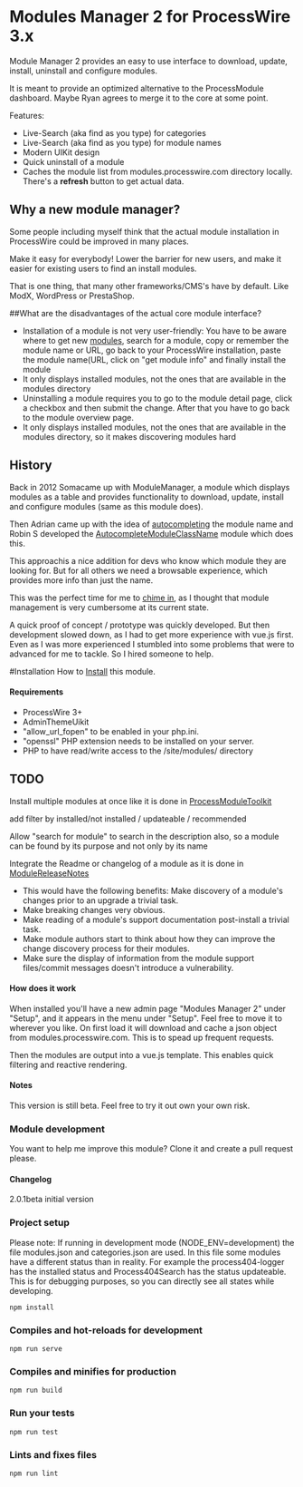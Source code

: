 # Modules Manager 2 for ProcessWire 3.x

Module Manager 2 provides an easy to use interface to download, update, install, uninstall and configure modules.

It is meant to provide an optimized alternative to the ProcessModule dashboard. Maybe Ryan agrees to merge it to the core at some point.

Features:

* Live-Search (aka find as you type) for categories
* Live-Search (aka find as you type) for module names
* Modern UIKit design
* Quick uninstall of a module
* Caches the module list from modules.processwire.com directory locally.
There's a **refresh** button to get actual data.

## Why a new module manager?
Some people including myself think that the actual module installation in ProcessWire could be improved in many places.

Make it easy for everybody!
Lower the barrier for new users, and make it easier for existing users to find an install modules. 

That is one thing, that many other frameworks/CMS's have by default. Like ModX, WordPress or PrestaShop.

##What are the disadvantages of the actual core module interface?
* Installation of a module is not very user-friendly: You have to be aware where to get new [modules](https://modules.processwire.com), search for a module, copy or remember the module name or URL, go back to your ProcessWire installation, paste the module name(URL, click on "get module info" and finally install the module
* It only displays installed modules, not the ones that are available in the modules directory
* Uninstalling a module requires you to go to the module detail page, click a checkbox and then submit the change. After that you have to go back to the module overview page.
* It only displays installed modules, not the ones that are available in the modules directory, so it makes discovering modules hard

## History
Back in 2012 Somacame up with ModuleManager, a module which displays modules as a table and provides functionality to download, update, install and configure modules (same as this module does).

Then Adrian came up with the idea of [autocompleting](https://processwire.com/talk/topic/20649-revamped-modules-install-interface/) the module name and Robin S developed the [AutocompleteModuleClassName](https://processwire.com/talk/topic/21853-autocomplete-module-class-name/) module which does this.
 
This approach﻿is a nice addition for devs who know which module they are looking for. But for all others we need a browsable experience, which provides more info than just the name.

This was the perfect time for me to [chime in](https://processwire.com/talk/topic/20649-revamped-modules-install-interface/?do=findComment&comment=178827), as I thought that module management is very cumbersome at its current state.

A quick proof of concept / prototype was quickly developed. But then development slowed down, as I had to get more experience with vue.js first.
Even as I was more experienced I stumbled into some problems that were to advanced for me to tackle. So I hired someone to help.

#Installation
How to [Install](http://modules.processwire.com/install-uninstall/) this module.

#### Requirements
- ProcessWire 3+
- AdminThemeUikit
- "allow_url_fopen" to be enabled in your php.ini.
- "openssl" PHP extension needs to be installed on your server.
- PHP to have read/write access to the /site/modules/ directory

## TODO
Install multiple modules at once like it is done in [ProcessModuleToolkit](https://github.com/adrianbj/ProcessModuleToolkit)

add filter by installed/﻿not installed / updateable / recommended

Allow "search for module" to search in the description also, so a module can be found by its purpose and not only by its name

Integrate the Readme or changelog of a module as it is done in [ModuleReleaseNotes](https://processwire.com/talk/topic/17767-module-release-notes/)
* This would have the following benefits: Make﻿ discovery of a module's changes﻿ prior to an upgrade a trivial ﻿task.
* Make breaking changes very obvious.
* Make reading of a module's support documentation post-install a trivial task.
* Make module authors start to think about how they can improve the change discovery process for their modules.
* Make sure the display of information from the module support files/﻿commit messages doesn't introduce a vulnerability﻿.

#### How does it work

When installed you'll have a new admin page "Modules Manager 2" under "Setup", and it appears in the menu under "Setup". Feel free to move it to wherever you like. On first load it will download and cache a json object from modules.processwire.com.
This is to spead up frequent requests.

Then the modules are output into a vue.js template. This enables quick filtering and reactive rendering.

#### Notes

This version is still beta. Feel free to try it out own your own risk. 

### Module development

You want to help me improve this module? Clone it and create a pull request please.

#### Changelog

2.0.1beta initial version


### Project setup
Please note: If running in development mode (NODE_ENV=development) the file modules.json and categories.json are used. In this file some modules have a different status than in reality.
For example the process404-logger has the installed status and Process404Search has the status updateable. This is for debugging purposes, so you can directly see all states while developing. 
```
npm install
```

### Compiles and hot-reloads for development
```
npm run serve
```

### Compiles and minifies for production
```
npm run build
```

### Run your tests
```
npm run test
```

### Lints and fixes files
```
npm run lint
```

